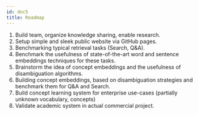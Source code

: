 ```yaml
---
id: doc5
title: Roadmap
---
```



1. Build team, organize knowledge sharing, enable research.
2. Setup simple and sleek public website via GitHub pages.
3. Benchmarking typical retrieval tasks (Search, Q&A).
4. Benchmark the usefulness of state-of-the-art word and sentence embeddings techniques for these tasks.
5. Brainstorm the idea of concept embeddings and the usefulness of disambiguation algorithms.
6. Building concept embeddings, based on disambiguation strategies and benchmark them for Q&A and Search.
7. Build concept learning system for enterprise  use-cases (partially unknown vocabulary, concepts)
8. Validate academic system in actual commercial project.

